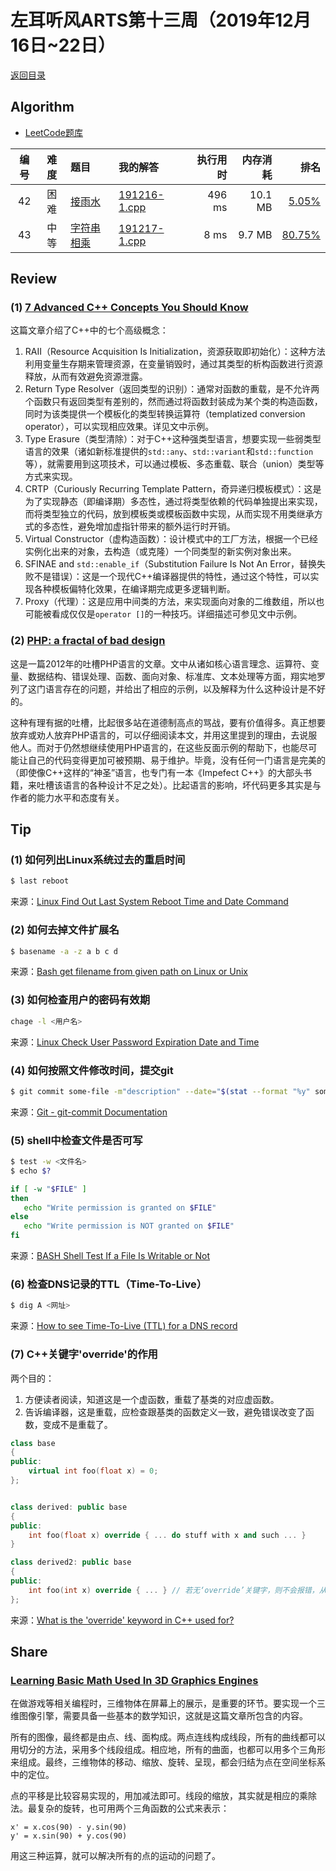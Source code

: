 # 左耳听风ARTS第十三周（2019年12月16日~22日）

[返回目录](README.md#打卡记录)

## Algorithm

* [LeetCode题库](https://leetcode-cn.com/problemset/all/)

| 编号 | 难度 | 题目 | 我的解答 | 执行用时 | 内存消耗 | 排名 |
|:----:|:----:|:-----|:-----|---------:|---------:|-----:|
| 42 | 困难 | [接雨水](https://leetcode-cn.com/problems/trapping-rain-water/) | [191216-1.cpp](https://github.com/yanlinlin82/leetcode/blob/master/00042_trapping-rain-water/191216-1.cpp) | 496 ms | 10.1 MB | [5.05%](https://leetcode-cn.com/submissions/detail/40112534/) |
| 43 | 中等 | [字符串相乘](https://leetcode-cn.com/problems/multiply-strings/) | [191217-1.cpp](https://github.com/yanlinlin82/leetcode/blob/master/00043_multiply-strings/191217-1.cpp) | 8 ms | 9.7 MB | [80.75%](https://leetcode-cn.com/submissions/detail/40348646/) |

## Review

### (1) [7 Advanced C++ Concepts You Should Know](https://dev.to/visheshpatel/7-advanced-c-concepts-you-should-know-4gog)

这篇文章介绍了C++中的七个高级概念：

1. RAII（Resource Acquisition Is Initialization，资源获取即初始化）：这种方法利用变量生存期来管理资源，在变量销毁时，通过其类型的析构函数进行资源释放，从而有效避免资源泄露。
2. Return Type Resolver（返回类型的识别）：通常对函数的重载，是不允许两个函数只有返回类型有差别的，然而通过将函数封装成为某个类的构造函数，同时为该类提供一个模板化的类型转换运算符（templatized conversion operator），可以实现相应效果。详见文中示例。
3. Type Erasure（类型清除）：对于C++这种强类型语言，想要实现一些弱类型语言的效果（诸如新标准提供的`std::any`、`std::variant`和`std::function`等），就需要用到这项技术，可以通过模板、多态重载、联合（union）类型等方式来实现。
4. CRTP（Curiously Recurring Template Pattern，奇异递归模板模式）：这是为了实现静态（即编译期）多态性，通过将类型依赖的代码单独提出来实现，而将类型独立的代码，放到模板类或模板函数中实现，从而实现不用类继承方式的多态性，避免增加虚指针带来的额外运行时开销。
5. Virtual Constructor（虚构造函数）：设计模式中的工厂方法，根据一个已经实例化出来的对象，去构造（或克隆）一个同类型的新实例对象出来。
6. SFINAE and `std::enable_if`（Substitution Failure Is Not An Error，替换失败不是错误）：这是一个现代C++编译器提供的特性，通过这个特性，可以实现各种模板偏特化效果，在编译期完成更多逻辑判断。
7. Proxy（代理）：这是应用中间类的方法，来实现面向对象的二维数组，所以也可能被看成仅仅是`operator []`的一种技巧。详细描述可参见文中示例。

### (2) [PHP: a fractal of bad design](https://eev.ee/blog/2012/04/09/php-a-fractal-of-bad-design/)

这是一篇2012年的吐槽PHP语言的文章。文中从诸如核心语言理念、运算符、变量、数据结构、错误处理、函数、面向对象、标准库、文本处理等方面，翔实地罗列了这门语言存在的问题，并给出了相应的示例，以及解释为什么这种设计是不好的。

这种有理有据的吐槽，比起很多站在道德制高点的骂战，要有价值得多。真正想要放弃或劝人放弃PHP语言的，可以仔细阅读本文，并用这里提到的理由，去说服他人。而对于仍然想继续使用PHP语言的，在这些反面示例的帮助下，也能尽可能让自己的代码变得更加可被预期、易于维护。毕竟，没有任何一门语言是完美的（即使像C++这样的“神圣”语言，也专门有一本《Impefect C++》的大部头书籍，来吐槽该语言的各种设计不足之处）。比起语言的影响，坏代码更多其实是与作者的能力水平和态度有关。

## Tip

### (1) 如何列出Linux系统过去的重启时间

```sh
$ last reboot
```

来源：[Linux Find Out Last System Reboot Time and Date Command](https://www.cyberciti.biz/tips/linux-last-reboot-time-and-date-find-out.html)

### (2) 如何去掉文件扩展名

```sh
$ basename -a -z a b c d
```

来源：[Bash get filename from given path on Linux or Unix](https://www.cyberciti.biz/faq/bash-get-filename-from-given-path-on-linux-or-unix/)

### (3) 如何检查用户的密码有效期

```sh
chage -l <用户名>
```

来源：[Linux Check User Password Expiration Date and Time](https://www.cyberciti.biz/faq/linux-howto-check-user-password-expiration-date-and-time/)

### (4) 如何按照文件修改时间，提交git

```sh
$ git commit some-file -m"description" --date="$(stat --format "%y" some-file)"
```

来源：[Git - git-commit Documentation](https://git-scm.com/docs/git-commit)

### (5) shell中检查文件是否可写

```sh
$ test -w <文件名>
$ echo $?
```

```sh
if [ -w "$FILE" ]
then
   echo "Write permission is granted on $FILE"
else
   echo "Write permission is NOT granted on $FILE"
fi
```

来源：[BASH Shell Test If a File Is Writable or Not](https://www.cyberciti.biz/faq/unix-linux-shell-scripting-test-if-filewritable/)

### (6) 检查DNS记录的TTL（Time-To-Live）

```sh
$ dig A <网址>
```

来源：[How to see Time-To-Live (TTL) for a DNS record](https://www.cyberciti.biz/faq/how-to-see-time-to-live-ttl-for-a-dns-record/)

### (7) C++关键字'override'的作用

两个目的：

1. 方便读者阅读，知道这是一个虚函数，重载了基类的对应虚函数。
2. 告诉编译器，这是重载，应检查跟基类的函数定义一致，避免错误改变了函数，变成不是重载了。

```cpp
class base
{
public:
    virtual int foo(float x) = 0;
};


class derived: public base
{
public:
    int foo(float x) override { ... do stuff with x and such ... }
}

class derived2: public base
{
public:
    int foo(int x) override { ... } // 若无‘override’关键字，则不会报错，从而被当作“类型变更”（虚机制将不会成立）
};
```

来源：[What is the 'override' keyword in C++ used for?](https://stackoverflow.com/questions/18198314/what-is-the-override-keyword-in-c-used-for)

## Share

### [Learning Basic Math Used In 3D Graphics Engines](https://www.codeproject.com/Articles/1247960/Learning-Basic-Math-Used-In-3D-Graphics-Engines)

在做游戏等相关编程时，三维物体在屏幕上的展示，是重要的环节。要实现一个三维图像引擎，需要具备一些基本的数学知识，这就是这篇文章所包含的内容。

所有的图像，最终都是由点、线、面构成。两点连线构成线段，所有的曲线都可以用切分的方法，采用多个线段组成。相应地，所有的曲面，也都可以用多个三角形来组成。最终，三维物体的移动、缩放、旋转、呈现，都会归结为点在空间坐标系中的定位。

点的平移是比较容易实现的，用加减法即可。线段的缩放，其实就是相应的乘除法。最复杂的旋转，也可用两个三角函数的公式来表示：

```
x' = x.cos(90) - y.sin(90)
y' = x.sin(90) + y.cos(90)
```

用这三种运算，就可以解决所有的点的运动的问题了。
